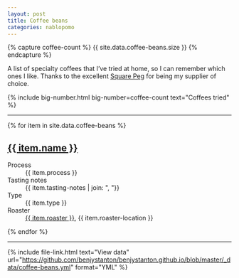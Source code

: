 ```yaml
---
layout: post
title: Coffee beans
categories: nablopomo
---
```


{% capture coffee-count %}
{{ site.data.coffee-beans.size }}
{% endcapture %}


<p class="lede">A list of specialty coffees that I’ve tried at home, so I can remember which ones I like. Thanks to the excellent <a href="https://www.squarepeg.org.uk/">Square Peg</a> for being my supplier of choice.</p>

{%
  include big-number.html
  big-number=coffee-count
  text="Coffees tried"
%}

<hr>

{% for item in site.data.coffee-beans %}

<h2><a href="{{ item.url }}">{{ item.name }}</a></h2>
<dl>
  <dt>Process</dt>
  <dd>{{ item.process }}</dd>
  <dt>Tasting notes</dt>
  <dd>{{ item.tasting-notes | join: ", "}}</dd>
  <dt>Type</dt>
  <dd>{{ item.type }}</dd>
  <dt>Roaster</dt>
  <dd><a href="{{ item.roaster-url }}">{{ item.roaster }}</a>, {{ item.roaster-location }}</dd>
</dl>
{% endfor %}

<hr>

{%
  include file-link.html
  text="View data"
  url="https://github.com/benjystanton/benjystanton.github.io/blob/master/_data/coffee-beans.yml"
  format="YML"
%}